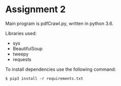 # Assignment 2

Main program is pdfCrawl.py, written in python 3.6.

Libraries used:

- sys
- BeautifulSoup
- tweepy
- requests

To install dependencies use the following command:

```shell
$ pip3 install -r requirements.txt
```
